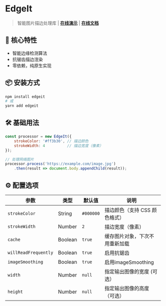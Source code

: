 # EdgeIt

> 智能图片描边处理库 | **[在线演示](https://diyjs.nicen.cn/edgeit)** | **[在线文档](https://diyjs.nicen.cn/edgeit/edgeit.html)**

## 🚀 核心特性

- 智能边缘检测算法
- 抗锯齿描边渲染
- 零依赖，纯原生实现

## 📦 安装方式

```bash
npm install edgeit
# 或
yarn add edgeit
```

## 🛠 基础用法

```javascript
const processor = new EdgeIt({
    strokeColor: '#ff3b30', // 描边颜色
    strokeWidth: 4          // 描边宽度（像素）
});

// 处理网络图片
processor.process('https://example.com/image.jpg')
    .then(result => document.body.appendChild(result));

```

## ⚙️ 配置选项

| 参数                   | 类型      | 默认值       | 说明                |
|----------------------|---------|-----------|-------------------|
| `strokeColor`        | String  | `#000000` | 描边颜色（支持 CSS 颜色格式） |
| `strokeWidth`        | Number  | `2`       | 描边宽度（像素）          |
| `cache`              | Boolean | `true`    | 缓存图片对象，下次不用重新加载   |
| `willReadFrequently` | Boolean | `true`    | 启用抗锯齿             |
| `imageSmoothing`     | Boolean | `true`    | 启用imageSmoothing  |
| `width`              | Number  | `null`    | 指定输出图像的宽度 (可选）    |
| `height`             | Number  | `null`    | 指定输出图像的高度（可选）     |
